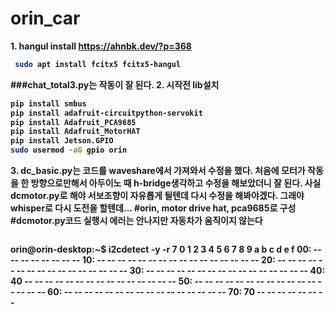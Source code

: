 # orin_car
<b> 1. hangul install  https://ahnbk.dev/?p=368
``` bash
 sudo apt install fcitx5 fcitx5-hangul
```
###chat_total3.py는 작동이 잘 된다.
<b> 2. 시작전 lib설치
``` bash
pip install smbus
pip install adafruit-circuitpython-servokit
pip install Adafruit_PCA9685
pip install Adafruit_MotorHAT
pip install Jetson.GPIO
sudo usermod -aG gpio orin


```
<b> 3. 
dc_basic.py는 코드를 waveshare에서 가져와서 수정을 했다.
처음에 모터가 작동을 한 방향으로만해서 아두이노 때 h-bridge생각하고 수정을 해보았더니 잘 된다.
사실 dcmotor.py로 해야 서보조향이 자유롭게 될텐데  다시 수정을 해봐야겠다.
그래야 whisper로 다시 도전을 할텐데...
#orin, motor drive hat, pca9685로 구성
#dcmotor.py코드 실행시 에러는 안나지만 자동차가 움직이지 않는다
```
```
orin@orin-desktop:~$ i2cdetect -y -r 7
     0  1  2  3  4  5  6  7  8  9  a  b  c  d  e  f
00:                         -- -- -- -- -- -- -- -- 
10: -- -- -- -- -- -- -- -- -- -- -- -- -- -- -- -- 
20: -- -- -- -- -- -- -- -- -- -- -- -- -- -- -- -- 
30: -- -- -- -- -- -- -- -- -- -- -- -- -- -- -- -- 
40: 40 -- -- -- -- -- -- -- -- -- -- -- -- -- -- -- 
50: -- -- -- -- -- -- -- -- -- -- -- -- -- -- -- -- 
60: -- -- -- -- -- -- -- -- -- -- -- -- -- -- -- -- 
70: 70 -- -- -- -- -- -- --                      
```
